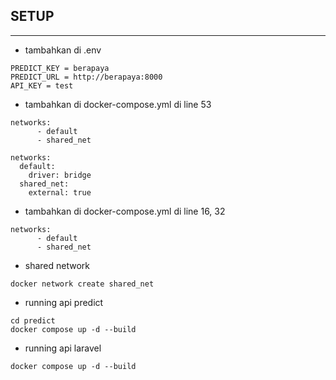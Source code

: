 ## SETUP

***

- tambahkan di .env

```
PREDICT_KEY = berapaya
PREDICT_URL = http://berapaya:8000
API_KEY = test
```

- tambahkan di docker-compose.yml di line 53

```
networks:
      - default
      - shared_net
      
networks:
  default:
    driver: bridge
  shared_net:
    external: true
```

- tambahkan di docker-compose.yml di line 16, 32

```
networks:
      - default
      - shared_net
```

- shared network

```
docker network create shared_net
```

- running api predict

```
cd predict
docker compose up -d --build
```

- running api laravel

```
docker compose up -d --build
```
